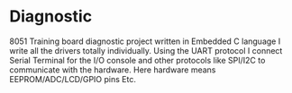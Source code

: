 # Diagnostic
8051 Training board diagnostic project written in Embedded C language
I write all the drivers totally individually.
Using the UART protocol I connect Serial Terminal for the I/O console and other protocols like SPI/I2C to communicate with the hardware.
Here hardware means EEPROM/ADC/LCD/GPIO pins Etc.
